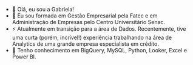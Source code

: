 - 👋 Olá, eu sou a Gabriela!
- 🌱 Eu sou formada em Gestão Empresarial pela Fatec e em Administração de Empresas pelo Centro Universitário Senac.
- ⚡ Atualmente em transição para a área de Dados. Recentemente, tive uma curta (porém, incrível!) experiência trabalhando na área de Analytics de uma grande empresa especialista em crédito. 
- 🌱 Tenho conhecimento em BigQuery, MySQL, Python, Looker, Excel e Power BI.
  
<!---
gabrielalimas/gabrielalimas is a ✨ special ✨ repository because its `README.md` (this file) appears on your GitHub profile.
You can click the Preview link to take a look at your changes.
--->
